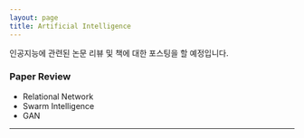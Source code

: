 ```yaml
---
layout: page
title: Artificial Intelligence
---
```


<p class="message">
  인공지능에 관련된 논문 리뷰 및 책에 대한 포스팅을 할 예정입니다.
</p>

### Paper Review        

 * Relational Network 
 * Swarm Intelligence
 * GAN

 ------------------------------------------------------------------------------------------------

